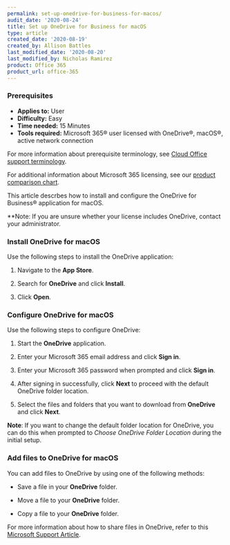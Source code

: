 ```yaml
---
permalink: set-up-onedrive-for-business-for-macos/
audit_date: '2020-08-24'
title: Set up OneDrive for Business for macOS
type: article
created_date: '2020-08-19'
created_by: Allison Battles
last_modified_date: '2020-08-20'
last_modified_by: Nicholas Ramirez
product: Office 365
product_url: office-365
---
```


### Prerequisites

- **Applies to:** User
- **Difficulty:** Easy
- **Time needed:** 15 Minutes
- **Tools required:** Microsoft 365&reg; user licensed with OneDrive&reg;, macOS&reg;, active network connection

For more information about prerequisite terminology, see [Cloud Office support terminology](/support/how-to/cloud-office-support-terminology).

For additional information about Microsoft 365 licensing, see our [product comparison chart](https://www.rackspace.com/sites/default/files/2020-06/Rackspace-Data-Sheet-Microsoft-365-Plans-and-Pricing-Sheet-CLO-TSK-1487.pdf).

This article descrbes how to install and configure the OneDrive for Business&reg; application for macOS.

**Note: If you are unsure whether your license includes OneDrive, contact your administrator.

### Install OneDrive for macOS

Use the following steps to install the OneDrive application:

1. Navigate to the **App Store**.

2. Search for **OneDrive** and click **Install**.

3. Click **Open**.

### Configure OneDrive for macOS

Use the following steps to configure OneDrive:

1. Start the **OneDrive** application.

2. Enter your Microsoft 365 email address and click **Sign in**.

3. Enter your Microsoft 365 password when prompted and click **Sign in**.

4. After signing in successfully, click **Next** to proceed with the default OneDrive folder location.

5. Select the files and folders that you want to download from **OneDrive** and click **Next**.


**Note**: If you want to change the default folder location for OneDrive, you can do this when prompted to
*Choose OneDrive Folder Location* during the initial setup.


### Add files to OneDrive for macOS


You can add files to OneDrive by using one of the following methods:

- Save a file in your **OneDrive** folder.

- Move a file to your **OneDrive** folder.

- Copy a file to your **OneDrive** folder.


For more information about how to share files in OneDrive, refer to this [Microsoft Support Article](https://support.microsoft.com/en-us/office/share-onedrive-files-and-folders-9fcc2f7d-de0c-4cec-93b0-a82024800c07).
